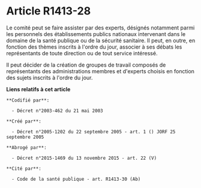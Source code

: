 # Article R1413-28

Le comité peut se faire assister par des experts, désignés notamment parmi les personnels des établissements publics
nationaux intervenant dans le domaine de la santé publique ou de la sécurité sanitaire. Il peut, en outre, en fonction des
thèmes inscrits à l'ordre du jour, associer à ses débats les représentants de toute direction ou de tout service intéressé.

Il peut décider de la création de groupes de travail composés de représentants des administrations membres et d'experts
choisis en fonction des sujets inscrits à l'ordre du jour.

**Liens relatifs à cet article**

	**Codifié par**:

	  - Décret n°2003-462 du 21 mai 2003

	**Créé par**:

	  - Décret n°2005-1202 du 22 septembre 2005 - art. 1 () JORF 25 septembre 2005

	**Abrogé par**:

	  - Décret n°2015-1469 du 13 novembre 2015 - art. 22 (V)

	**Cité par**:

	  - Code de la santé publique - art. R1413-30 (Ab)
